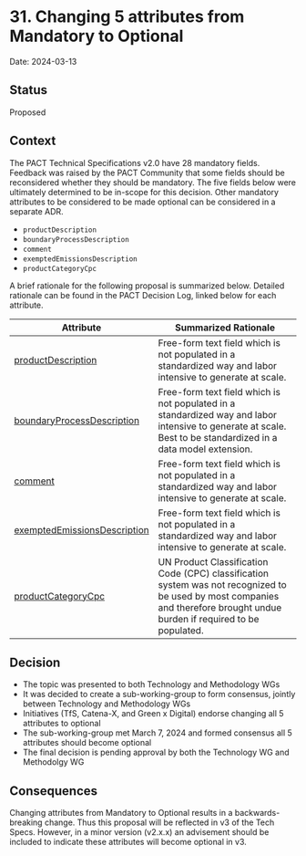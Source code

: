# 31. Changing 5 attributes from Mandatory to Optional

Date: 2024-03-13

## Status

Proposed

## Context

The PACT Technical Specifications v2.0 have 28 mandatory fields. Feedback was raised by the PACT Community that some fields should be reconsidered whether they should be mandatory. The five fields below were ultimately determined to be in-scope for this decision. Other mandatory attributes to be considered to be made optional can be considered in a separate ADR.

* ```productDescription```
* ```boundaryProcessDescription```
* ```comment```
* ```exemptedEmissionsDescription​```
* ```productCategoryCpc```

A brief rationale for the following proposal is summarized below. Detailed rationale can be found in the PACT Decision Log, linked below for each attribute.

| Attribute    | Summarized Rationale  |
| -------- | ------- |
|  [productDescription](https://flat-dollar-c04.notion.site/productDescription-Mandatory-OR-Optional-2a2d574150904800a1f454ffc9f3d7b9?pvs=74) | Free-form text field which is not populated in a standardized way and labor intensive to generate at scale.      |
| [boundaryProcessDescription](https://flat-dollar-c04.notion.site/boundaryprocessdescription-Mandatory-OR-optional-882d5bd259c143758f01dd53656d32b4) | Free-form text field which is not populated in a standardized way and labor intensive to generate at scale. Best to be standardized in a data model extension.     |
| [comment](https://flat-dollar-c04.notion.site/Comment-Mandatory-OR-Optional-a40cc26d5bfb4095be125b883da263ef)    | Free-form text field which is not populated in a standardized way and labor intensive to generate at scale.   |
| [exemptedEmissionsDescription](https://flat-dollar-c04.notion.site/exemptedEmissionsDescription-Mandatory-OR-Optional-35903b06402e4e5dbeb02ef2a77bba2f?pvs=74)    | Free-form text field which is not populated in a standardized way and labor intensive to generate at scale.    |
| [productCategoryCpc](https://flat-dollar-c04.notion.site/productCategoryCPC-Mandatory-OR-Optional-c6963fc3aa31451ba10ef05e159de513)    | UN Product Classification Code (CPC) classification system was not recognized to be used by most companies and therefore brought undue burden if required to be populated.   |

## Decision

* The topic was presented to both Technology and Methodology WGs
* It was decided to create a sub-working-group to form consensus, jointly between Technology and Methodology WGs
* Initiatives (TfS, Catena-X, and Green x Digital) endorse changing all 5 attributes to optional
* The sub-working-group met March 7, 2024 and formed consensus all 5 attributes should become optional
* The final decision is pending approval by both the Technology WG and Methodolgy WG

## Consequences

Changing attributes from Mandatory to Optional results in a backwards-breaking change. Thus this proposal will be reflected in v3 of the Tech Specs. However, in a minor version (v2.x.x) an advisement should be included to indicate these attributes will become optional in v3.
